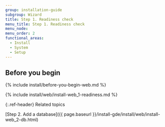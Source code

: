 ```yaml
---
group: installation-guide
subgroup: Wizard
title: Step 1. Readiness check
menu_title: Step 1. Readiness check
menu_node:
menu_order: 2
functional_areas:
  - Install
  - System
  - Setup
---
```


## Before you begin
{% include install/before-you-begin-web.md %}

{% include install/web/install-web_1-readiness.md %}

{:.ref-header}
Related topics

[Step 2. Add a database]({{ page.baseurl }}/install-gde/install/web/install-web_2-db.html)
